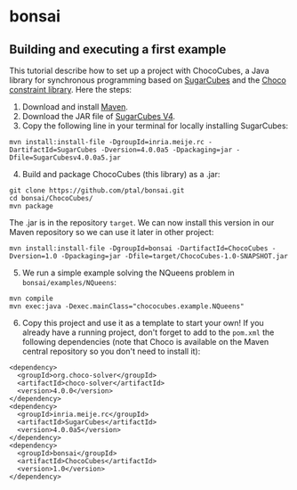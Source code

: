 # bonsai

## Building and executing a first example

This tutorial describe how to set up a project with ChocoCubes, a Java library for synchronous programming based on [SugarCubes](http://jeanferdysusini.free.fr/index.php?action=SC) and the [Choco constraint library](http://www.choco-solver.org). Here the steps:

1. Download and install [Maven](https://maven.apache.org).
2. Download the JAR file of [SugarCubes V4](http://jeanferdysusini.free.fr/v4.0/SugarCubesv4.0.0a5.jar).
3. Copy the following line in your terminal for locally installing SugarCubes:
```
mvn install:install-file -DgroupId=inria.meije.rc -DartifactId=SugarCubes -Dversion=4.0.0a5 -Dpackaging=jar -Dfile=SugarCubesv4.0.0a5.jar
```
4. Build and package ChocoCubes (this library) as a .jar:
```
git clone https://github.com/ptal/bonsai.git
cd bonsai/ChocoCubes/
mvn package
```
The .jar is in the repository `target`. We can now install this version in our Maven repository so we can use it later in other project:
```
mvn install:install-file -DgroupId=bonsai -DartifactId=ChocoCubes -Dversion=1.0 -Dpackaging=jar -Dfile=target/ChocoCubes-1.0-SNAPSHOT.jar
```
5. We run a simple example solving the NQueens problem in `bonsai/examples/NQueens`:
```
mvn compile
mvn exec:java -Dexec.mainClass="chococubes.example.NQueens"
```
6. Copy this project and use it as a template to start your own! If you already have a running project, don't forget to add to the `pom.xml` the following dependencies (note that Choco is available on the Maven central repository so you don't need to install it):

```
<dependency>
  <groupId>org.choco-solver</groupId>
  <artifactId>choco-solver</artifactId>
  <version>4.0.0</version>
</dependency>
<dependency>
  <groupId>inria.meije.rc</groupId>
  <artifactId>SugarCubes</artifactId>
  <version>4.0.0a5</version>
</dependency>
<dependency>
  <groupId>bonsai</groupId>
  <artifactId>ChocoCubes</artifactId>
  <version>1.0</version>
</dependency>
```
